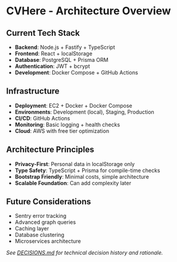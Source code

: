 # CVHere - Architecture Overview

## Current Tech Stack
- **Backend**: Node.js + Fastify + TypeScript
- **Frontend**: React + localStorage
- **Database**: PostgreSQL + Prisma ORM
- **Authentication**: JWT + bcrypt
- **Development**: Docker Compose + GitHub Actions

## Infrastructure
- **Deployment**: EC2 + Docker + Docker Compose
- **Environments**: Development (local), Staging, Production
- **CI/CD**: GitHub Actions
- **Monitoring**: Basic logging + health checks
- **Cloud**: AWS with free tier optimization

## Architecture Principles
- **Privacy-First**: Personal data in localStorage only
- **Type Safety**: TypeScript + Prisma for compile-time checks
- **Bootstrap Friendly**: Minimal costs, simple architecture
- **Scalable Foundation**: Can add complexity later

## Future Considerations
- Sentry error tracking
- Advanced graph queries
- Caching layer
- Database clustering
- Microservices architecture

*See [DECISIONS.md](DECISIONS.md) for technical decision history and rationale.*